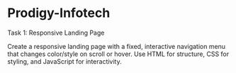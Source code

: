 # Prodigy-Infotech

Task 1: Responsive Landing Page

Create a responsive landing page with a fixed, interactive navigation menu that changes color/style on scroll or hover. Use HTML for structure, CSS for styling, and JavaScript for interactivity.
